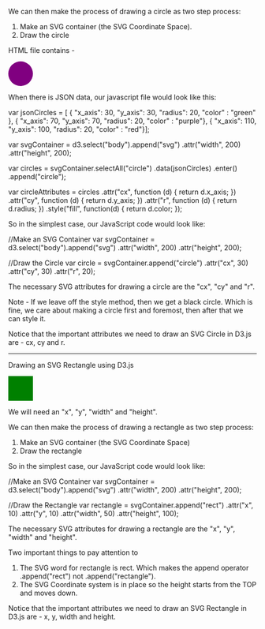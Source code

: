 We can then make the process of drawing a circle as two step process:
1. Make an SVG container (the SVG Coordinate Space).
2. Draw the circle

HTML file contains -

  <svg width="50" height="50">
    <circle cx="25" cy="25" r="25" fill="purple" />
  </svg>
  
When there is JSON data, our javascript file would look like this:

var jsonCircles = [
   { "x_axis": 30, "y_axis": 30, "radius": 20, "color" : "green" },
   { "x_axis": 70, "y_axis": 70, "radius": 20, "color" : "purple"},
   { "x_axis": 110, "y_axis": 100, "radius": 20, "color" : "red"}];
 
var svgContainer = d3.select("body").append("svg")
                                     .attr("width", 200)
                                     .attr("height", 200);
 
var circles = svgContainer.selectAll("circle")
                          .data(jsonCircles)
                          .enter()
                          .append("circle");

var circleAttributes = circles
                       .attr("cx", function (d) { return d.x_axis; })
                       .attr("cy", function (d) { return d.y_axis; })
                       .attr("r", function (d) { return d.radius; })
                       .style("fill", function(d) { return d.color; });

So in the simplest case, our JavaScript code would look like:

//Make an SVG Container
var svgContainer = d3.select("body").append("svg")
                                    .attr("width", 200)
                                    .attr("height", 200);
 
 //Draw the Circle
 var circle = svgContainer.append("circle")
                          .attr("cx", 30)
                          .attr("cy", 30)
                          .attr("r", 20);

The necessary SVG attributes for drawing a circle are the "cx", "cy" and "r".

Note - If we leave off the style method, then we get a black circle. Which is fine, we care about making a circle first and foremost, 
then after that we can style it.

Notice that the important attributes we need to draw an SVG Circle in D3.js are - cx, cy and r.

*************************************************************************************************************************************
Drawing an SVG Rectangle using D3.js

<svg width="50" height="50">
  <rect x="0" y="0" width="50" height="50" fill="green" />
</svg>

We will need an "x", "y", "width" and "height".

We can then make the process of drawing a rectangle as two step process:
1) Make an SVG container (the SVG Coordinate Space)
2) Draw the rectangle

So in the simplest case, our JavaScript code would look like:

 //Make an SVG Container
 var svgContainer = d3.select("body").append("svg")
                                     .attr("width", 200)
                                     .attr("height", 200);
 
 //Draw the Rectangle
 var rectangle = svgContainer.append("rect")
                             .attr("x", 10)
                             .attr("y", 10)
                             .attr("width", 50)
                             .attr("height", 100);

The necessary SVG attributes for drawing a rectangle are the "x", "y", "width" and "height".

Two important things to pay attention to

1. The SVG word for rectangle is rect. Which makes the append operator .append("rect") not .append("rectangle").
2. The SVG Coordinate system is in place so the height starts from the TOP and moves down.

Notice that the important attributes we need to draw an SVG Rectangle in D3.js are - x, y, width and height.
